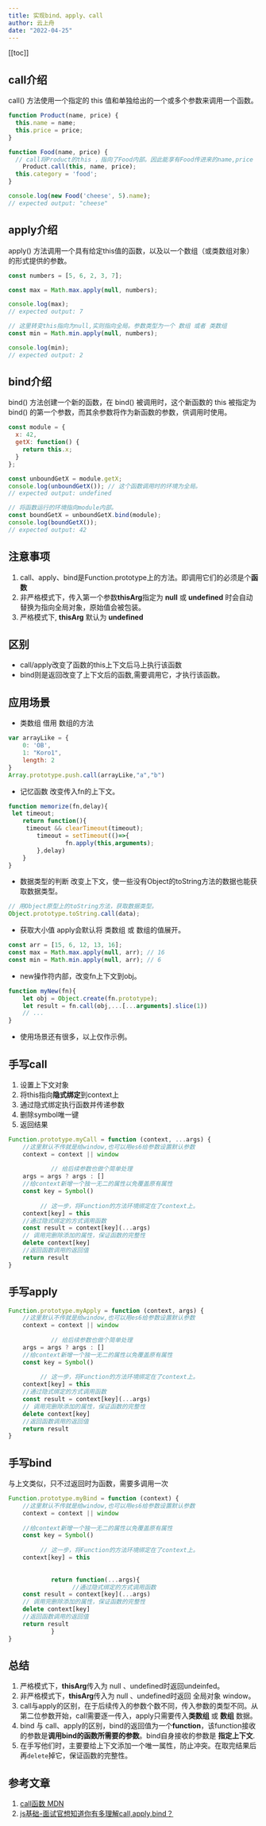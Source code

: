 ```yaml
---
title: 实现bind、apply、call
author: 云上舟
date: "2022-04-25"
---
```

[[toc]]

## call介绍
call() 方法使用一个指定的 this 值和单独给出的一个或多个参数来调用一个函数。
```js
function Product(name, price) {
  this.name = name;
  this.price = price;
}

function Food(name, price) {
  // call将Product的this ，指向了Food内部。因此能享有Food传进来的name,price
	Product.call(this, name, price);
  this.category = 'food';
}

console.log(new Food('cheese', 5).name);
// expected output: "cheese"
```



## apply介绍
apply() 方法调用一个具有给定this值的函数，以及以一个数组（或类数组对象）的形式提供的参数。
```js
const numbers = [5, 6, 2, 3, 7];

const max = Math.max.apply(null, numbers);

console.log(max);
// expected output: 7

// 这里转变this指向为null,实则指向全局。参数类型为一个 数组 或者 类数组
const min = Math.min.apply(null, numbers);

console.log(min);
// expected output: 2
```

## bind介绍
bind() 方法创建一个新的函数，在 bind() 被调用时，这个新函数的 this 被指定为 bind() 的第一个参数，而其余参数将作为新函数的参数，供调用时使用。

```js
const module = {
  x: 42,
  getX: function() {
    return this.x;
  }
};

const unboundGetX = module.getX;
console.log(unboundGetX()); // 这个函数调用时的环境为全局。
// expected output: undefined

// 将函数运行的环境指向module内部。
const boundGetX = unboundGetX.bind(module);
console.log(boundGetX());
// expected output: 42

```

## 注意事项
1. call、apply、bind是Function.prototype上的方法。即调用它们的必须是个**函数**
2. 非严格模式下，传入第一个参数**thisArg**指定为 **null** 或 **undefined** 时会自动替换为指向全局对象，原始值会被包装。
3. 严格模式下, **thisArg** 默认为 **undefined**

## 区别
- call/apply改变了函数的this上下文后马上执行该函数
- bind则是返回改变了上下文后的函数,需要调用它，才执行该函数。

## 应用场景
- 类数组 借用 数组的方法
```js
var arrayLike = {
	0: 'OB',
	1: "Koro1",
	length: 2
}
Array.prototype.push.call(arrayLike,"a","b")
```

- 记忆函数
改变传入fn的上下文。
```js
function memorize(fn,delay){
 let timeout;
	return function(){
	 timeout && clearTimeout(timeout);
		timeout = setTimeout(()=>{
				fn.apply(this,arguments);
		},delay)
	}
}
```
- 数据类型的判断
改变上下文，使一些没有Object的toString方法的数据也能获取数据类型。
```js
// 用Object原型上的toString方法，获取数据类型。
Object.prototype.toString.call(data); 
```

- 获取大小值
apply会默认将 类数组 或 数组的值展开。
```js
const arr = [15, 6, 12, 13, 16];
const max = Math.max.apply(null, arr); // 16
const min = Math.min.apply(null, arr); // 6
```

- new操作符内部，改变fn上下文到obj。
```js
function myNew(fn){
	let obj = Object.create(fn.prototype);
	let result = fn.call(obj,...[...arguments].slice(1))
	// ...
}
```
- 使用场景还有很多，以上仅作示例。
## 手写call
1. 设置上下文对象
2. 将this指向**隐式绑定**到context上
3. 通过隐式绑定执行函数并传递参数
4. 删除symbol唯一键
5. 返回结果
```js
Function.prototype.myCall = function (context, ...args) {
    //这里默认不传就是给window,也可以用es6给参数设置默认参数
    context = context || window
	
			// 给后续参数也做个简单处理
    args = args ? args : []
    //给context新增一个独一无二的属性以免覆盖原有属性
    const key = Symbol()
	
		 // 这一步，将Function的方法环境绑定在了context上。
    context[key] = this
    //通过隐式绑定的方式调用函数
    const result = context[key](...args)
    // 调用完删除添加的属性，保证函数的完整性
    delete context[key]
    //返回函数调用的返回值
    return result
}
```
## 手写apply
```js
Function.prototype.myApply = function (context, args) {
    //这里默认不传就是给window,也可以用es6给参数设置默认参数
    context = context || window
	
			// 给后续参数也做个简单处理
    args = args ? args : []
    //给context新增一个独一无二的属性以免覆盖原有属性
    const key = Symbol()
	
		 // 这一步，将Function的方法环境绑定在了context上。
    context[key] = this
    //通过隐式绑定的方式调用函数
    const result = context[key](...args)
    // 调用完删除添加的属性，保证函数的完整性
    delete context[key]
    //返回函数调用的返回值
    return result
}

```

## 手写bind
与上文类似，只不过返回时为函数，需要多调用一次
```js
Function.prototype.myBind = function (context) {
    //这里默认不传就是给window,也可以用es6给参数设置默认参数
    context = context || window
	
    //给context新增一个独一无二的属性以免覆盖原有属性
    const key = Symbol()
	
		 // 这一步，将Function的方法环境绑定在了context上。
    context[key] = this
  
	
			return function(...args){
				  //通过隐式绑定的方式调用函数
    const result = context[key](...args)
    // 调用完删除添加的属性，保证函数的完整性
    delete context[key]
    //返回函数调用的返回值
    return result
			}
}
```

## 总结
1. 严格模式下，**thisArg**传入为 null 、undefined时返回undeinfed。
2. 非严格模式下，**thisArg**传入为 null 、undefined时返回 全局对象 window。
3. call与apply的区别，在于后续传入的参数个数不同，传入参数的类型不同。从第二位参数开始，call需要逐一传入，apply只需要传入**类数组** 或 **数组** 数据。
4. bind 与 call、apply的区别，bind的返回值为一个**function**，该function接收的参数是**调用bind的函数所需要的参数**。bind自身接收的参数是 **指定上下文**.
5. 在手写他们时，主要要给上下文添加一个唯一属性，防止冲突。在取完结果后再`delete`掉它，保证函数的完整性。
## 参考文章
1. [call函数 MDN](https://developer.mozilla.org/zh-CN/docs/Web/JavaScript/Reference/Global_Objects/Function/call)
2. [js基础-面试官想知道你有多理解call,apply,bind？](https://juejin.cn/post/6844903906279964686)


